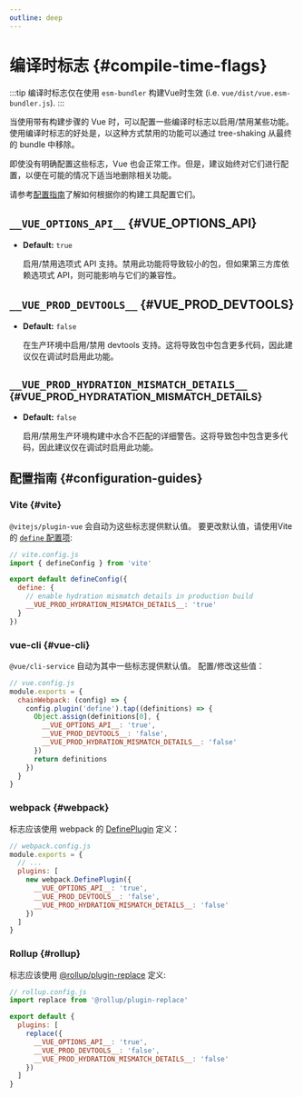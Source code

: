 ```yaml
---
outline: deep
---
```


# 编译时标志 {#compile-time-flags}

:::tip
编译时标志仅在使用 `esm-bundler` 构建Vue时生效 (i.e. `vue/dist/vue.esm-bundler.js`).
:::

当使用带有构建步骤的 Vue 时，可以配置一些编译时标志以启用/禁用某些功能。使用编译时标志的好处是，以这种方式禁用的功能可以通过 tree-shaking 从最终的 bundle 中移除。

即使没有明确配置这些标志，Vue 也会正常工作。但是，建议始终对它们进行配置，以便在可能的情况下适当地删除相关功能。

请参考[配置指南](#configuration-guides)了解如何根据你的构建工具配置它们。

## `__VUE_OPTIONS_API__` {#VUE_OPTIONS_API}

- **Default:** `true`

  启用/禁用选项式 API 支持。禁用此功能将导致较小的包，但如果第三方库依赖选项式 API，则可能影响与它们的兼容性。

## `__VUE_PROD_DEVTOOLS__` {#VUE_PROD_DEVTOOLS}

- **Default:** `false`

  在生产环境中启用/禁用 devtools 支持。这将导致包中包含更多代码，因此建议仅在调试时启用此功能。

## `__VUE_PROD_HYDRATION_MISMATCH_DETAILS__` <sup class="vt-badge" data-text="3.4+" /> {#VUE_PROD_HYDRATATION_MISMATCH_DETAILS}

- **Default:** `false`

  启用/禁用生产环境构建中水合不匹配的详细警告。这将导致包中包含更多代码，因此建议仅在调试时启用此功能。

## 配置指南 {#configuration-guides}

### Vite {#vite}

`@vitejs/plugin-vue` 会自动为这些标志提供默认值。 要更改默认值，请使用Vite的 [`define` 配置项](https://vitejs.dev/config/shared-options.html#define):

```js
// vite.config.js
import { defineConfig } from 'vite'

export default defineConfig({
  define: {
    // enable hydration mismatch details in production build
    __VUE_PROD_HYDRATION_MISMATCH_DETAILS__: 'true'
  }
})
```

### vue-cli {#vue-cli}

`@vue/cli-service` 自动为其中一些标志提供默认值。 配置/修改这些值：

```js
// vue.config.js
module.exports = {
  chainWebpack: (config) => {
    config.plugin('define').tap((definitions) => {
      Object.assign(definitions[0], {
        __VUE_OPTIONS_API__: 'true',
        __VUE_PROD_DEVTOOLS__: 'false',
        __VUE_PROD_HYDRATION_MISMATCH_DETAILS__: 'false'
      })
      return definitions
    })
  }
}
```

### webpack {#webpack}

标志应该使用 webpack 的 [DefinePlugin](https://webpack.js.org/plugins/define-plugin/) 定义：

```js
// webpack.config.js
module.exports = {
  // ...
  plugins: [
    new webpack.DefinePlugin({
      __VUE_OPTIONS_API__: 'true',
      __VUE_PROD_DEVTOOLS__: 'false',
      __VUE_PROD_HYDRATION_MISMATCH_DETAILS__: 'false'
    })
  ]
}
```

### Rollup {#rollup}

标志应该使用 [@rollup/plugin-replace](https://github.com/rollup/plugins/tree/master/packages/replace) 定义:

```js
// rollup.config.js
import replace from '@rollup/plugin-replace'

export default {
  plugins: [
    replace({
      __VUE_OPTIONS_API__: 'true',
      __VUE_PROD_DEVTOOLS__: 'false',
      __VUE_PROD_HYDRATION_MISMATCH_DETAILS__: 'false'
    })
  ]
}
```